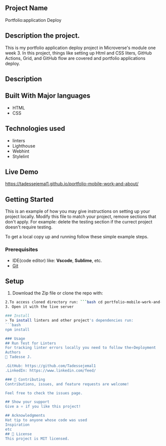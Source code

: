 ## Project Name
 Portfolio:application Deploy
## Description the project.
This is my portfolio application deploy project in Microverse's module one week 3. In this project, things like setting up Html and CSS liters, GitHub Actions, Grid, and GitHub flow are covered and portfolio applications deploy.
## Description 
## Built With Major languages
  - HTML 
  - CSS 
## Technologies used
 - linters 
 - Lighthouse 
 - Webhint 
 - Stylelint 
  
## Live Demo 
https://tadessejemal1.github.io/portfolio-mobile-work-and-about/

## Getting Started

This is an example of how you may give instructions on setting up your project locally. Modify this file to match your project, remove sections that don't apply. For example: delete the testing section if the currect project doesn't require testing.

To get a local copy up and running follow these simple example steps.

### Prerequisites
 - IDE(code editor) like: **Vscode**, **Sublime**, etc.  
 - [Git](https://www.linode.com/docs/guides/how-to-install-git-on-linux-mac-and-windows/) 
## Setup
  1. Download the Zip file or clone the repo with: 
   ```bash git clone https://github.com/Tadessejemal1/portfolio-mobile-work-and-about.git 
  2.To access cloned directory run: ```bash cd portfolio-mobile-work-and-about ``` 
  3. Open it with the live server  

### Install
 > To install linters and other project's dependencies run:
 ```bash
 npm install

### Usage
## Run Test for Linters
  For tracking linter errors locally you need to follow the⭐Deployment
Authors
👤 Tadesse J.

   .GitHub: https://github.com/Tadessejemal1
   .LinkedIn: https://www.linkedin.com/feed/

### 🤝 Contributing
Contributions, issues, and feature requests are welcome!

Feel free to check the issues page.

## Show your support
Give a ⭐️ if you like this project!

## Acknowledgments
Hat tip to anyone whose code was used
Inspiration
etc
## 📝 License
This project is MIT licensed.
